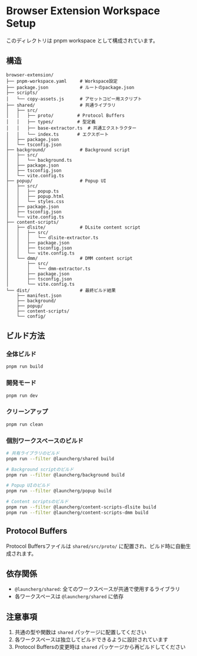 # Browser Extension Workspace Setup

このディレクトリは pnpm workspace として構成されています。

## 構造

```
browser-extension/
├── pnpm-workspace.yaml     # Workspace設定
├── package.json            # ルートのpackage.json
├── scripts/
│   └── copy-assets.js      # アセットコピー用スクリプト
├── shared/                 # 共通ライブラリ
│   ├── src/
│   │   ├── proto/         # Protocol Buffers
│   │   ├── types/         # 型定義
│   │   ├── base-extractor.ts  # 共通エクストラクター
│   │   └── index.ts       # エクスポート
│   ├── package.json
│   └── tsconfig.json
├── background/             # Background script
│   ├── src/
│   │   └── background.ts
│   ├── package.json
│   ├── tsconfig.json
│   └── vite.config.ts
├── popup/                  # Popup UI
│   ├── src/
│   │   ├── popup.ts
│   │   ├── popup.html
│   │   └── styles.css
│   ├── package.json
│   ├── tsconfig.json
│   └── vite.config.ts
├── content-scripts/
│   ├── dlsite/             # DLsite content script
│   │   ├── src/
│   │   │   └── dlsite-extractor.ts
│   │   ├── package.json
│   │   ├── tsconfig.json
│   │   └── vite.config.ts
│   └── dmm/                # DMM content script
│       ├── src/
│       │   └── dmm-extractor.ts
│       ├── package.json
│       ├── tsconfig.json
│       └── vite.config.ts
└── dist/                   # 最終ビルド結果
    ├── manifest.json
    ├── background/
    ├── popup/
    ├── content-scripts/
    └── config/
```

## ビルド方法

### 全体ビルド
```bash
pnpm run build
```

### 開発モード
```bash
pnpm run dev
```

### クリーンアップ
```bash
pnpm run clean
```

### 個別ワークスペースのビルド
```bash
# 共有ライブラリのビルド
pnpm run --filter @launcherg/shared build

# Background scriptのビルド
pnpm run --filter @launcherg/background build

# Popup UIのビルド
pnpm run --filter @launcherg/popup build

# Content scriptsのビルド
pnpm run --filter @launcherg/content-scripts-dlsite build
pnpm run --filter @launcherg/content-scripts-dmm build
```

## Protocol Buffers

Protocol Buffersファイルは `shared/src/proto/` に配置され、ビルド時に自動生成されます。

## 依存関係

- `@launcherg/shared`: 全てのワークスペースが共通で使用するライブラリ
- 各ワークスペースは `@launcherg/shared` に依存

## 注意事項

1. 共通の型や関数は `shared` パッケージに配置してください
2. 各ワークスペースは独立してビルドできるように設計されています
3. Protocol Buffersの変更時は `shared` パッケージから再ビルドしてください